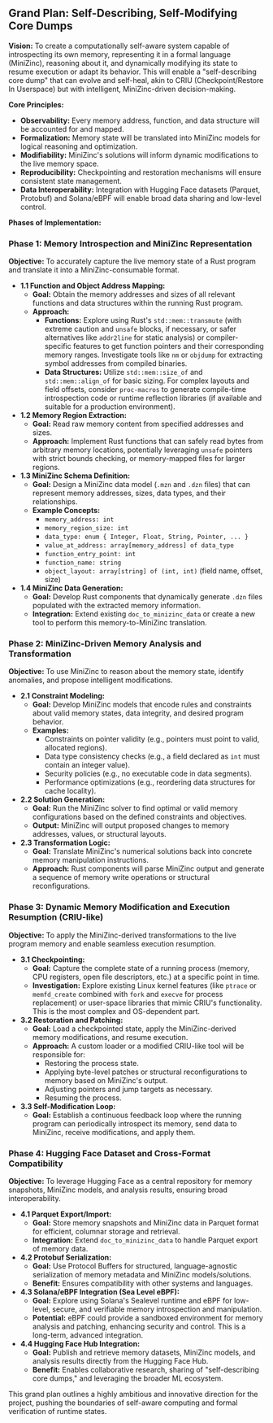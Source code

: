 ## Grand Plan: Self-Describing, Self-Modifying Core Dumps

**Vision:** To create a computationally self-aware system capable of introspecting its own memory, representing it in a formal language (MiniZinc), reasoning about it, and dynamically modifying its state to resume execution or adapt its behavior. This will enable a "self-describing core dump" that can evolve and self-heal, akin to CRIU (Checkpoint/Restore In Userspace) but with intelligent, MiniZinc-driven decision-making.

**Core Principles:**
*   **Observability:** Every memory address, function, and data structure will be accounted for and mapped.
*   **Formalization:** Memory state will be translated into MiniZinc models for logical reasoning and optimization.
*   **Modifiability:** MiniZinc's solutions will inform dynamic modifications to the live memory space.
*   **Reproducibility:** Checkpointing and restoration mechanisms will ensure consistent state management.
*   **Data Interoperability:** Integration with Hugging Face datasets (Parquet, Protobuf) and Solana/eBPF will enable broad data sharing and low-level control.

**Phases of Implementation:**

### Phase 1: Memory Introspection and MiniZinc Representation

**Objective:** To accurately capture the live memory state of a Rust program and translate it into a MiniZinc-consumable format.

*   **1.1 Function and Object Address Mapping:**
    *   **Goal:** Obtain the memory addresses and sizes of all relevant functions and data structures within the running Rust program.
    *   **Approach:**
        *   **Functions:** Explore using Rust's `std::mem::transmute` (with extreme caution and `unsafe` blocks, if necessary, or safer alternatives like `addr2line` for static analysis) or compiler-specific features to get function pointers and their corresponding memory ranges. Investigate tools like `nm` or `objdump` for extracting symbol addresses from compiled binaries.
        *   **Data Structures:** Utilize `std::mem::size_of` and `std::mem::align_of` for basic sizing. For complex layouts and field offsets, consider `proc-macros` to generate compile-time introspection code or runtime reflection libraries (if available and suitable for a production environment).
*   **1.2 Memory Region Extraction:**
    *   **Goal:** Read raw memory content from specified addresses and sizes.
    *   **Approach:** Implement Rust functions that can safely read bytes from arbitrary memory locations, potentially leveraging `unsafe` pointers with strict bounds checking, or memory-mapped files for larger regions.
*   **1.3 MiniZinc Schema Definition:**
    *   **Goal:** Design a MiniZinc data model (`.mzn` and `.dzn` files) that can represent memory addresses, sizes, data types, and their relationships.
    *   **Example Concepts:**
        *   `memory_address: int`
        *   `memory_region_size: int`
        *   `data_type: enum { Integer, Float, String, Pointer, ... }`
        *   `value_at_address: array[memory_address] of data_type`
        *   `function_entry_point: int`
        *   `function_name: string`
        *   `object_layout: array[string] of (int, int)` (field name, offset, size)
*   **1.4 MiniZinc Data Generation:**
    *   **Goal:** Develop Rust components that dynamically generate `.dzn` files populated with the extracted memory information.
    *   **Integration:** Extend existing `doc_to_minizinc_data` or create a new tool to perform this memory-to-MiniZinc translation.

### Phase 2: MiniZinc-Driven Memory Analysis and Transformation

**Objective:** To use MiniZinc to reason about the memory state, identify anomalies, and propose intelligent modifications.

*   **2.1 Constraint Modeling:**
    *   **Goal:** Develop MiniZinc models that encode rules and constraints about valid memory states, data integrity, and desired program behavior.
    *   **Examples:**
        *   Constraints on pointer validity (e.g., pointers must point to valid, allocated regions).
        *   Data type consistency checks (e.g., a field declared as `int` must contain an integer value).
        *   Security policies (e.g., no executable code in data segments).
        *   Performance optimizations (e.g., reordering data structures for cache locality).
*   **2.2 Solution Generation:**
    *   **Goal:** Run the MiniZinc solver to find optimal or valid memory configurations based on the defined constraints and objectives.
    *   **Output:** MiniZinc will output proposed changes to memory addresses, values, or structural layouts.
*   **2.3 Transformation Logic:**
    *   **Goal:** Translate MiniZinc's numerical solutions back into concrete memory manipulation instructions.
    *   **Approach:** Rust components will parse MiniZinc output and generate a sequence of memory write operations or structural reconfigurations.

### Phase 3: Dynamic Memory Modification and Execution Resumption (CRIU-like)

**Objective:** To apply the MiniZinc-derived transformations to the live program memory and enable seamless execution resumption.

*   **3.1 Checkpointing:**
    *   **Goal:** Capture the complete state of a running process (memory, CPU registers, open file descriptors, etc.) at a specific point in time.
    *   **Investigation:** Explore existing Linux kernel features (like `ptrace` or `memfd_create` combined with `fork` and `execve` for process replacement) or user-space libraries that mimic CRIU's functionality. This is the most complex and OS-dependent part.
*   **3.2 Restoration and Patching:**
    *   **Goal:** Load a checkpointed state, apply the MiniZinc-derived memory modifications, and resume execution.
    *   **Approach:** A custom loader or a modified CRIU-like tool will be responsible for:
        *   Restoring the process state.
        *   Applying byte-level patches or structural reconfigurations to memory based on MiniZinc's output.
        *   Adjusting pointers and jump targets as necessary.
        *   Resuming the process.
*   **3.3 Self-Modification Loop:**
    *   **Goal:** Establish a continuous feedback loop where the running program can periodically introspect its memory, send data to MiniZinc, receive modifications, and apply them.

### Phase 4: Hugging Face Dataset and Cross-Format Compatibility

**Objective:** To leverage Hugging Face as a central repository for memory snapshots, MiniZinc models, and analysis results, ensuring broad interoperability.

*   **4.1 Parquet Export/Import:**
    *   **Goal:** Store memory snapshots and MiniZinc data in Parquet format for efficient, columnar storage and retrieval.
    *   **Integration:** Extend `doc_to_minizinc_data` to handle Parquet export of memory data.
*   **4.2 Protobuf Serialization:**
    *   **Goal:** Use Protocol Buffers for structured, language-agnostic serialization of memory metadata and MiniZinc models/solutions.
    *   **Benefit:** Ensures compatibility with other systems and languages.
*   **4.3 Solana/eBPF Integration (Sea Level eBPF):**
    *   **Goal:** Explore using Solana's Sealevel runtime and eBPF for low-level, secure, and verifiable memory introspection and manipulation.
    *   **Potential:** eBPF could provide a sandboxed environment for memory analysis and patching, enhancing security and control. This is a long-term, advanced integration.
*   **4.4 Hugging Face Hub Integration:**
    *   **Goal:** Publish and retrieve memory datasets, MiniZinc models, and analysis results directly from the Hugging Face Hub.
    *   **Benefit:** Enables collaborative research, sharing of "self-describing core dumps," and leveraging the broader ML ecosystem.

This grand plan outlines a highly ambitious and innovative direction for the project, pushing the boundaries of self-aware computing and formal verification of runtime states.
